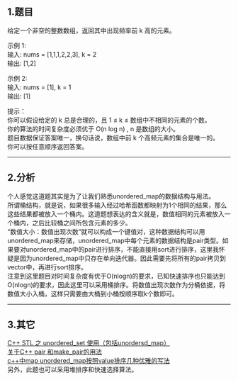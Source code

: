 ## 1.题目
给定一个非空的整数数组，返回其中出现频率前 k 高的元素。  

示例 1:  
输入: nums = [1,1,1,2,2,3], k = 2  
输出: [1,2]  

示例 2:  
输入: nums = [1], k = 1  
输出: [1]  

提示：  
你可以假设给定的 k 总是合理的，且 1 ≤ k ≤ 数组中不相同的元素的个数。  
你的算法的时间复杂度必须优于 O(n log n) , n 是数组的大小。  
题目数据保证答案唯一，换句话说，数组中前 k 个高频元素的集合是唯一的。  
你可以按任意顺序返回答案。  

---

## 2.分析
个人感觉这道题其实是为了让我们熟悉unordered_map的数据结构与用法。  
所谓桶结构，就是说，如果很多输入经过哈希函数都映射为1个相同的结果，那么这些结果都被放入一个桶内。这道题想表达的含义就是，数值相同的元素被放入一个桶内，之后比较桶之间所包含元素的多少。  
“数值大小：数值出现次数”就可以构成一个键值对，这种数据结构可以用unordered_map来存储，unordered_map中每个元素的数据结构是pair类型。如果要对unordered_map中的pair进行排序，不能直接用sort进行排序，这里我怀疑是因为unordered_map中只存在单向迭代器。因此需要先将所有的pair拷贝到vector中，再进行sort排序。  
注意到这里题目对时间复杂度有优于O(nlogn)的要求，已知快速排序也只能达到O(nlogn)的要求，因此这里可以采用桶排序。将数值出现次数作为分桶依据，将数值大小入桶，这样只需要由大桶到小桶按顺序取k个数即可。

---

## 3.其它
[C++ STL 之 unordered_set 使用（包括unordersd_map）](https://blog.csdn.net/qq_32172673/article/details/85160180)  
[关于C++ pair 和make_pair的用法](https://blog.csdn.net/weixin_42825576/article/details/81571419)  
[c++中map unordered_map按照value排序几种优雅的写法](https://blog.csdn.net/qq_17550379/article/details/80959968)  
另外，此题也可以采用堆排序和快速选择算法。